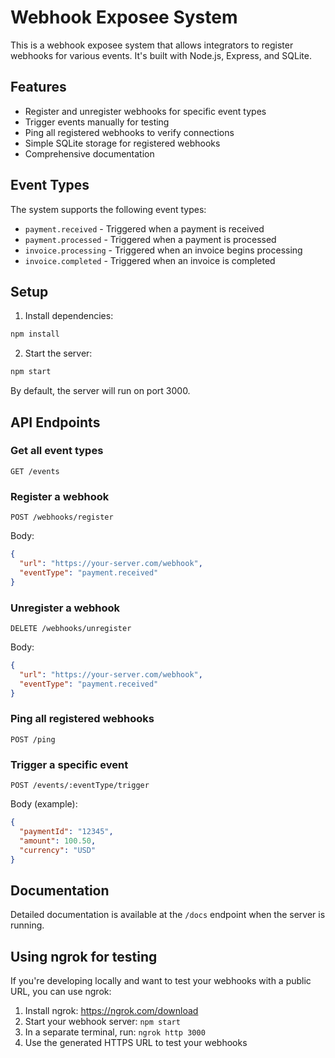 # Webhook Exposee System

This is a webhook exposee system that allows integrators to register webhooks for various events. It's built with Node.js, Express, and SQLite.

## Features

- Register and unregister webhooks for specific event types
- Trigger events manually for testing
- Ping all registered webhooks to verify connections
- Simple SQLite storage for registered webhooks
- Comprehensive documentation

## Event Types

The system supports the following event types:

- `payment.received` - Triggered when a payment is received
- `payment.processed` - Triggered when a payment is processed
- `invoice.processing` - Triggered when an invoice begins processing
- `invoice.completed` - Triggered when an invoice is completed

## Setup

1. Install dependencies:

```bash
npm install
```

2. Start the server:

```bash
npm start
```

By default, the server will run on port 3000.

## API Endpoints

### Get all event types

```
GET /events
```

### Register a webhook

```
POST /webhooks/register
```

Body:
```json
{
  "url": "https://your-server.com/webhook",
  "eventType": "payment.received"
}
```

### Unregister a webhook

```
DELETE /webhooks/unregister
```

Body:
```json
{
  "url": "https://your-server.com/webhook",
  "eventType": "payment.received"
}
```

### Ping all registered webhooks

```
POST /ping
```

### Trigger a specific event

```
POST /events/:eventType/trigger
```

Body (example):
```json
{
  "paymentId": "12345",
  "amount": 100.50,
  "currency": "USD"
}
```

## Documentation

Detailed documentation is available at the `/docs` endpoint when the server is running.

## Using ngrok for testing

If you're developing locally and want to test your webhooks with a public URL, you can use ngrok:

1. Install ngrok: https://ngrok.com/download
2. Start your webhook server: `npm start`
3. In a separate terminal, run: `ngrok http 3000`
4. Use the generated HTTPS URL to test your webhooks 